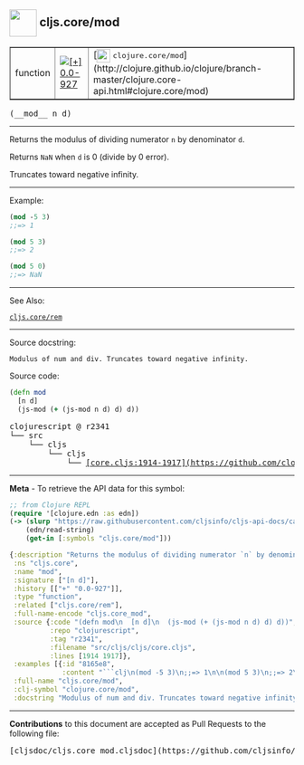 ## <img width="48px" valign="middle" src="http://i.imgur.com/Hi20huC.png"> cljs.core/mod

 <table border="1">
<tr>

<td>function</td>
<td><a href="https://github.com/cljsinfo/cljs-api-docs/tree/0.0-927"><img valign="middle" alt="[+] 0.0-927" src="https://img.shields.io/badge/+-0.0--927-lightgrey.svg"></a> </td>
<td>
[<img height="24px" valign="middle" src="http://i.imgur.com/1GjPKvB.png"> <samp>clojure.core/mod</samp>](http://clojure.github.io/clojure/branch-master/clojure.core-api.html#clojure.core/mod)
</td>
</tr>
</table>

 <samp>
(__mod__ n d)<br>
</samp>

---

Returns the modulus of dividing numerator `n` by denominator `d`.

Returns `NaN` when `d` is 0 (divide by 0 error).

Truncates toward negative infinity.

---

Example:

```clj
(mod -5 3)
;;=> 1

(mod 5 3)
;;=> 2

(mod 5 0)
;;=> NaN
```

---

See Also:

[`cljs.core/rem`](cljs.core_rem.md)<br>

---

Source docstring:

```
Modulus of num and div. Truncates toward negative infinity.
```

Source code:

```clj
(defn mod
  [n d]
  (js-mod (+ (js-mod n d) d) d))
```

 <pre>
clojurescript @ r2341
└── src
    └── cljs
        └── cljs
            └── <ins>[core.cljs:1914-1917](https://github.com/clojure/clojurescript/blob/r2341/src/cljs/cljs/core.cljs#L1914-L1917)</ins>
</pre>


---

__Meta__ - To retrieve the API data for this symbol:

```clj
;; from Clojure REPL
(require '[clojure.edn :as edn])
(-> (slurp "https://raw.githubusercontent.com/cljsinfo/cljs-api-docs/catalog/cljs-api.edn")
    (edn/read-string)
    (get-in [:symbols "cljs.core/mod"]))
```

```clj
{:description "Returns the modulus of dividing numerator `n` by denominator `d`.\n\nReturns `NaN` when `d` is 0 (divide by 0 error).\n\nTruncates toward negative infinity.",
 :ns "cljs.core",
 :name "mod",
 :signature ["[n d]"],
 :history [["+" "0.0-927"]],
 :type "function",
 :related ["cljs.core/rem"],
 :full-name-encode "cljs.core_mod",
 :source {:code "(defn mod\n  [n d]\n  (js-mod (+ (js-mod n d) d) d))",
          :repo "clojurescript",
          :tag "r2341",
          :filename "src/cljs/cljs/core.cljs",
          :lines [1914 1917]},
 :examples [{:id "8165e8",
             :content "```clj\n(mod -5 3)\n;;=> 1\n\n(mod 5 3)\n;;=> 2\n\n(mod 5 0)\n;;=> NaN\n```"}],
 :full-name "cljs.core/mod",
 :clj-symbol "clojure.core/mod",
 :docstring "Modulus of num and div. Truncates toward negative infinity."}

```

---

__Contributions__ to this document are accepted as Pull Requests to the following file:

 <pre>
[cljsdoc/cljs.core_mod.cljsdoc](https://github.com/cljsinfo/cljs-api-docs/blob/master/cljsdoc/cljs.core_mod.cljsdoc)
</pre>

